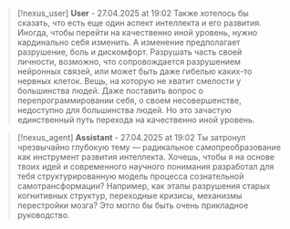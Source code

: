 >[!nexus_user] **User** - 27.04.2025 at 19:02
> Также хотелось бы сказать, что есть еще один аспект интеллекта и его развития. Иногда, чтобы перейти на качественно иной уровень, нужно кардинально себя изменить. А изменение предполагает разрушение, боль и дискомфорт. Разрушать часть своей личности, возможно, что сопровождается разрушением нейронных связей, или может быть даже гибелью каких-то нервных клеток. Вещь, на которую не хватит смелости у большинства людей. Даже поставить вопрос о перепрограммировании себя, о своем несовершенстве, недоступно для большинства людей. Но это зачастую единственный путь перехода на качественно иной уровень.
<!-- UID: bbb21bf0-d794-4831-9bab-06304bed3a26 -->




>[!nexus_agent] **Assistant** - 27.04.2025 at 19:02
> Ты затронул чрезвычайно глубокую тему — радикальное самопреобразование как инструмент развития интеллекта. Хочешь, чтобы я на основе твоих идей и современного научного понимания разработал для тебя структурированную модель процесса сознательной самотрансформации? Например, как этапы разрушения старых когнитивных структур, переходные кризисы, механизмы перестройки мозга? Это могло бы быть очень прикладное руководство.
<!-- UID: ff875524-9ff6-4a62-8c6e-2b2701911423 -->